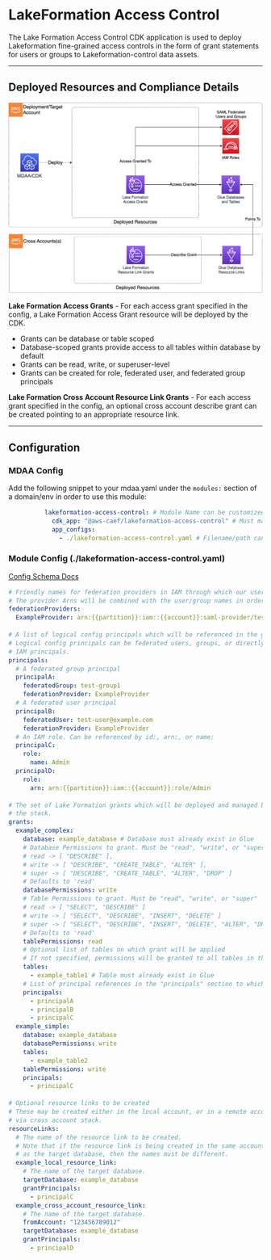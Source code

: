 # LakeFormation Access Control

The Lake Formation Access Control CDK application is used to deploy Lakeformation fine-grained access controls in the form of grant statements for users or groups to Lakeformation-control data assets.

***

## Deployed Resources and Compliance Details

![LakeFormation](../../../constructs/L3/governance/lakeformation-access-control-l3-construct/docs/LakeFormation.png)

**Lake Formation Access Grants** - For each access grant specified in the config, a Lake Formation Access Grant resource will be deployed by the CDK.
  
* Grants can be database or table scoped
* Database-scoped grants provide access to all tables within database by default
* Grants can be read, write, or superuser-level
* Grants can be created for role, federated user, and federated group principals

**Lake Formation Cross Account Resource Link Grants** - For each access grant specified in the config, an optional cross account describe grant can be created pointing to an appropriate resource link.

***

## Configuration

### MDAA Config

Add the following snippet to your mdaa.yaml under the `modules:` section of a domain/env in order to use this module:

```yaml
          lakeformation-access-control: # Module Name can be customized
            cdk_app: "@aws-caef/lakeformation-access-control" # Must match module NPM package name
            app_configs:
              - ./lakeformation-access-control.yaml # Filename/path can be customized
```

### Module Config (./lakeformation-access-control.yaml)

[Config Schema Docs](SCHEMA.md)

```yaml
# Friendly names for federation providers in IAM through which our users and groups federate.
# The provider Arns will be combined with the user/group names in order to define the grants in LF.
federationProviders:
  ExampleProvider: arn:{{partition}}:iam::{{account}}:saml-provider/test-provider

# A list of logical config principals which will be referenced in the grants.
# Logical config principals can be federated users, groups, or directly referenced
# IAM principals.
principals:
  # A federated group principal
  principalA:
    federatedGroup: test-group1
    federationProvider: ExampleProvider
  # A federated user principal
  principalB:
    federatedUser: test-user@example.com
    federationProvider: ExampleProvider
  # An IAM role. Can be referenced by id:, arn:, or name:
  principalC:
    role:
      name: Admin
  principalD:
    role:
      arn: arn:{{partition}}:iam::{{account}}:role/Admin

# The set of Lake Formation grants which will be deployed and managed by
# the stack.
grants:
  example_complex:
    database: example_database # Database must already exist in Glue
    # Database Permissions to grant. Must be "read", "write", or "super"
    # read -> [ "DESCRIBE" ],
    # write -> [ "DESCRIBE", "CREATE_TABLE", "ALTER" ],
    # super -> [ "DESCRIBE", "CREATE_TABLE", "ALTER", "DROP" ]
    # Defaults to 'read'
    databasePermissions: write
    # Table Permissions to grant. Must be "read", "write", or "super"
    # read -> [ "SELECT", "DESCRIBE" ]
    # write -> [ "SELECT", "DESCRIBE", "INSERT", "DELETE" ]
    # super -> [ "SELECT", "DESCRIBE", "INSERT", "DELETE", "ALTER", "DROP" ]
    # Defaults to 'read'
    tablePermissions: read
    # Optional list of tables on which grant will be applied
    # If not specified, permissions will be granted to all tables in the database
    tables:
      - example_table1 # Table must already exist in Glue
    # List of principal references in the "principals" section to which the permissions will be granted
    principals:
      - principalA
      - principalB
      - principalC
  example_simple:
    database: example_database
    databasePermissions: write
    tables:
      - example_table2
    tablePermissions: write
    principals:
      - principalC

# Optional resource links to be created
# These may be created either in the local account, or in a remote account
# via cross account stack.
resourceLinks:
  # The name of the resource link to be created.
  # Note that if the resource link is being created in the same account
  # as the target database, then the names must be different.
  example_local_resource_link:
    # The name of the target database.
    targetDatabase: example_database
    grantPrincipals:
      - principalC
  example_cross_account_resource_link:
    # The name of the target database.
    fromAccount: "123456789012"
    targetDatabase: example_database
    grantPrincipals:
      - principalD
```
